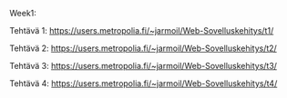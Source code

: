 Week1:

Tehtävä 1: https://users.metropolia.fi/~jarmoil/Web-Sovelluskehitys/t1/

Tehtävä 2: https://users.metropolia.fi/~jarmoil/Web-Sovelluskehitys/t2/

Tehtävä 3: https://users.metropolia.fi/~jarmoil/Web-Sovelluskehitys/t3/

Tehtävä 4: https://users.metropolia.fi/~jarmoil/Web-Sovelluskehitys/t4/
